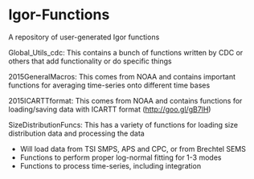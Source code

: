 # Igor-Functions
A repository of user-generated Igor functions

Global_Utils_cdc: This contains a bunch of functions written by CDC or others that add functionality or do specific things

2015GeneralMacros: This comes from NOAA and contains important functions for averaging time-series onto different time bases

2015ICARTTformat: This comes from NOAA and contains functions for loading/saving data with ICARTT format (http://goo.gl/gB7lH)

SizeDistributionFuncs: This has a variety of functions for loading size distribution data and processing the data
  - Will load data from TSI SMPS, APS and CPC, or from Brechtel SEMS
  - Functions to perform proper log-normal fitting for 1-3 modes
  - Functions to process time-series, including integration
